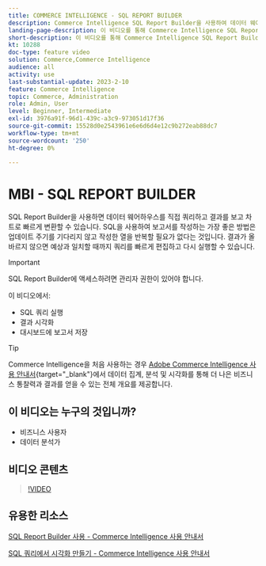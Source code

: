 ```yaml
---
title: COMMERCE INTELLIGENCE - SQL REPORT BUILDER
description: Commerce Intelligence SQL Report Builder을 사용하여 데이터 웨어하우스를 직접 쿼리하고 결과를 보고 차트로 빠르게 변환하는 방법에 대해 알아봅니다.
landing-page-description: 이 비디오를 통해 Commerce Intelligence SQL Report Builder을 사용하여 데이터 웨어하우스를 직접 쿼리하고 결과를 보고 차트로 빠르게 변환하는 방법에 대해 알아보십시오.
short-description: 이 비디오를 통해 Commerce Intelligence SQL Report Builder을 사용하여 데이터 웨어하우스를 직접 쿼리하고 결과를 보고 차트로 빠르게 변환하는 방법에 대해 알아보십시오.
kt: 10288
doc-type: feature video
solution: Commerce,Commerce Intelligence
audience: all
activity: use
last-substantial-update: 2023-2-10
feature: Commerce Intelligence
topic: Commerce, Administration
role: Admin, User
level: Beginner, Intermediate
exl-id: 3976a91f-96d1-439c-a3c9-973051d17f36
source-git-commit: 15528d0e2543961e6e6d6d4e12c9b272eab88dc7
workflow-type: tm+mt
source-wordcount: '250'
ht-degree: 0%

---
```


# MBI - SQL REPORT BUILDER

SQL Report Builder을 사용하면 데이터 웨어하우스를 직접 쿼리하고 결과를 보고 차트로 빠르게 변환할 수 있습니다. SQL을 사용하여 보고서를 작성하는 가장 좋은 방법은 업데이트 주기를 기다리지 않고 작성한 열을 반복할 필요가 없다는 것입니다. 결과가 올바르지 않으면 예상과 일치할 때까지 쿼리를 빠르게 편집하고 다시 실행할 수 있습니다.

>[!IMPORTANT]
>
>SQL Report Builder에 액세스하려면 관리자 권한이 있어야 합니다.

이 비디오에서:

- SQL 쿼리 실행
- 결과 시각화
- 대시보드에 보고서 저장

>[!TIP]
>
>Commerce Intelligence을 처음 사용하는 경우 [Adobe Commerce Intelligence 사용 안내서](https://experienceleague.adobe.com/docs/commerce-business-intelligence/mbi/guide-overview.html?lang=ko){target="_blank"}에서 데이터 집계, 분석 및 시각화를 통해 더 나은 비즈니스 통찰력과 결과를 얻을 수 있는 전체 개요를 제공합니다.

## 이 비디오는 누구의 것입니까?

- 비즈니스 사용자
- 데이터 분석가

## 비디오 콘텐츠

>[!VIDEO](https://video.tv.adobe.com/v/342406?quality=12&learn=on)

## 유용한 리소스

[SQL Report Builder 사용 - Commerce Intelligence 사용 안내서](https://experienceleague.adobe.com/docs/commerce-business-intelligence/mbi/analyze/sql/sql-rpt-bldr.html?lang=ko)

[SQL 쿼리에서 시각화 만들기 - Commerce Intelligence 사용 안내서](https://experienceleague.adobe.com/docs/commerce-business-intelligence/mbi/tutorials/create-visuals-from-sql.html?lang=ko)
